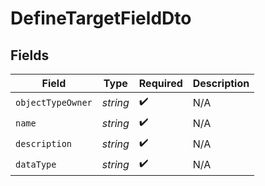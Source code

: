 # DefineTargetFieldDto


## Fields

| Field              | Type               | Required           | Description        |
| ------------------ | ------------------ | ------------------ | ------------------ |
| `objectTypeOwner`  | *string*           | :heavy_check_mark: | N/A                |
| `name`             | *string*           | :heavy_check_mark: | N/A                |
| `description`      | *string*           | :heavy_check_mark: | N/A                |
| `dataType`         | *string*           | :heavy_check_mark: | N/A                |